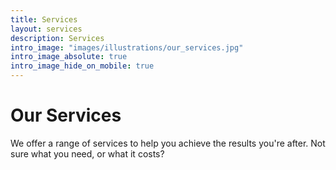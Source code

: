 ```yaml
---
title: Services
layout: services
description: Services
intro_image: "images/illustrations/our_services.jpg"
intro_image_absolute: true
intro_image_hide_on_mobile: true
---
```


# Our Services

We offer a range of services to help you achieve the results you're after. Not sure what you need, or what it costs? 

<!-- ## Services

We can explain what services are right for you and tell you more about our fees.

We can help your business with fully tailored solutions that will increase the productivity of your day-to-day tasks.

Long experience that will help us to look into your Microsoft solution and recommend areas to improve.

You're currently dealing with degradation of performance on your solution, give us a chance to improve it.

Using an older version of Microsoft CRM, leave with us the upgrade, experience of upgrading Microsoft CRM since version 1.2.

Supporting existing solutions, we can help you.
 -->